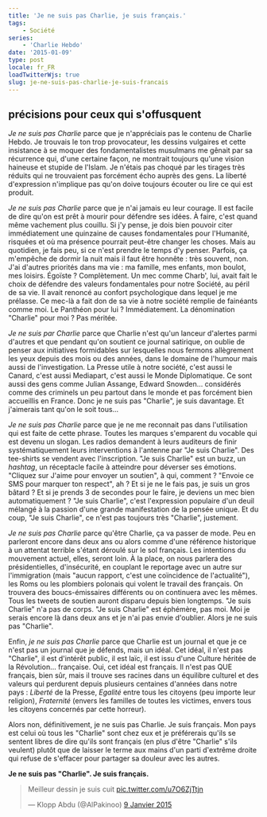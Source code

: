 ```yaml
---
title: 'Je ne suis pas Charlie, je suis français.'
tags:
    - Société
series:
    - 'Charlie Hebdo'
date: '2015-01-09'
type: post
locale: fr_FR
loadTwitterWjs: true
slug: je-ne-suis-pas-charlie-je-suis-francais
---
```


## précisions pour ceux qui s'offusquent

<!-- more -->

_Je ne suis pas Charlie_ parce que je n'appréciais pas le contenu de Charlie Hebdo. Je trouvais le ton trop provocateur, les dessins vulgaires et cette insistance à se moquer des fondamentalistes musulmans me gênait par sa récurrence qui, d'une certaine façon, ne montrait toujours qu'une vision haineuse et stupide de l'Islam. Je n'étais pas choqué par les tirages très réduits qui ne trouvaient pas forcément écho auprès des gens. La liberté d'expression n'implique pas qu'on doive toujours écouter ou lire ce qui est produit.

_Je ne suis pas Charlie_ parce que je n'ai jamais eu leur courage. Il est facile de dire qu'on est prêt à mourir pour défendre ses idées. À faire, c'est quand même vachement plus couillu. Si j'y pense, je dois bien pouvoir citer immédiatement une quinzaine de causes fondamentales pour l'Humanité, risquées et où ma présence pourrait peut-être changer les choses. Mais au quotidien, je fais peu, si ce n'est prendre le temps d'y penser. Parfois, ça m'empêche de dormir la nuit mais il faut être honnête&nbsp;: très souvent, non. J'ai d'autres priorités dans ma vie&nbsp;: ma famille, mes enfants, mon boulot, mes loisirs. Égoïste&nbsp;? Complètement. Un mec comme Charb', lui, avait fait le choix de défendre des valeurs fondamentales pour notre Société, au péril de sa vie. Il avait renoncé au confort psychologique dans lequel je me prélasse. Ce mec-là a fait don de sa vie à notre société remplie de fainéants comme moi. Le Panthéon pour lui&nbsp;? Immédiatement. La dénomination "Charlie" pour moi&nbsp;? Pas méritée.

_Je ne suis par Charlie_ parce que Charlie n'est qu'un lanceur d'alertes parmi d'autres et que pendant qu'on soutient ce journal satirique, on oublie de penser aux initiatives formidables sur lesquelles nous fermons allègrement les yeux depuis des mois ou des années, dans le domaine de l'humour mais aussi de l'investigation. La Presse utile à notre société, c'est aussi le Canard, c'est aussi Mediapart, c'est aussi le Monde Diplomatique. Ce sont aussi des gens comme Julian Assange, Edward Snowden… considérés comme des criminels un peu partout dans le monde et pas forcément bien accueillis en France. Donc je ne suis pas "Charlie", je suis davantage. Et j'aimerais tant qu'on le soit tous…

_Je ne suis pas Charlie_ parce que je ne me reconnait pas dans l'utilisation qui est faite de cette phrase. Toutes les marques s'emparent du vocable qui est devenu un slogan. Les radios demandent à leurs auditeurs de finir systématiquement leurs interventions à l'antenne par "Je suis Charlie". Des tee-shirts se vendent avec l'inscription. "Je suis Charlie" est un buzz, un _hashtag_, un réceptacle facile à atteindre pour déverser ses émotions. "Cliquez sur J'aime pour envoyer un soutien", à qui, comment&nbsp;? "Envoie ce SMS pour marquer ton respect", ah&nbsp;? Et si je ne le fais pas, je suis un gros bâtard&nbsp;? Et si je prends 3 de secondes pour le faire, je deviens un mec bien automatiquement&nbsp;? "Je suis Charlie", c'est l'expression populaire d'un deuil mélangé à la passion d'une grande manifestation de la pensée unique. Et du coup, "Je suis Charlie", ce n'est pas toujours très "Charlie", justement.

_Je ne suis pas Charlie_ parce qu'être Charlie, ça va passer de mode. Peu en parleront encore dans deux ans ou alors comme d'une référence historique à un attentat terrible s'étant déroulé sur le sol français. Les intentions du mouvement actuel, elles, seront loin. À la place, on nous parlera des présidentielles, d'insécurité, en couplant le reportage avec un autre sur l'immigration (mais "aucun rapport, c'est une coïncidence de l'actualité"), les Roms ou les plombiers polonais qui volent le travail des français. On trouvera des boucs-émissaires différents ou on continuera avec les mêmes. Tous les tweets de soutien auront disparu depuis bien longtemps. "Je suis Charlie" n'a pas de corps. "Je suis Charlie" est éphémère, pas moi. Moi je serais encore là dans deux ans et je n'ai pas envie d'oublier. Alors je ne suis pas "Charlie".

Enfin, _je ne suis pas Charlie_ parce que Charlie est un journal et que je ce n'est pas un journal que je défends, mais un idéal. Cet idéal, il n'est pas "Charlie", il est d'intérêt public, il est laïc, il est issu d'une Culture héritée de la Révolution… française. Oui, cet idéal est français. Il n'est pas QUE français, bien sûr, mais il trouve ses racines dans un équilibre culturel et des valeurs qui perdurent depuis plusieurs centaines d'années dans notre pays&nbsp;: _Liberté_ de la Presse, _Egalité_ entre tous les citoyens (peu importe leur religion), _Fraternité_ (envers les familles de toutes les victimes, envers tous les citoyens concernés par cette horreur).

Alors non, définitivement, je ne suis pas Charlie. Je suis français. Mon pays est celui où tous les "Charlie" sont chez eux et je préférerais qu'ils se sentent libres de dire qu'ils sont français (en plus d'être "Charlie" s'ils veulent) plutôt que de laisser le terme aux mains d'un parti d'extrême droite qui refuse de s'effacer pour partager sa douleur avec les autres.

**Je ne suis pas "Charlie". Je suis français.**

<blockquote class="twitter-tweet" lang="fr"><p lang="fr" dir="ltr">Meilleur dessin je suis cuit <a href="http://t.co/u7O6ZjTtjn">pic.twitter.com/u7O6ZjTtjn</a></p>&mdash; Klopp Abdu (@AlPakinoo) <a href="https://twitter.com/AlPakinoo/status/553579359614038016">9 Janvier 2015</a></blockquote>
